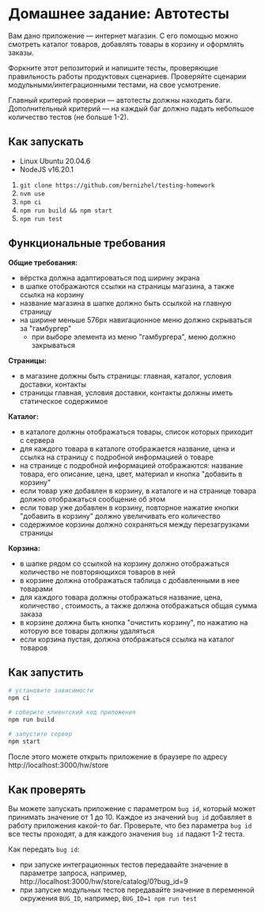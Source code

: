 # Домашнее задание: Автотесты

Вам дано приложение — интернет магазин. С его помощью можно смотреть каталог товаров, добавлять товары в корзину и оформлять заказы.

Форкните этот репозиторий и напишите тесты, проверяющие правильность работы продуктовых сценариев. Проверяйте сценарии модульными/интеграционными тестами, на свое усмотрение.

Главный критерий проверки — автотесты должны находить баги. Дополнительный критерий — на каждый баг должно падать небольшое количество тестов (не больше 1-2).

## Как запускать

-   Linux Ubuntu 20.04.6
-   NodeJS v16.20.1

1. `git clone https://github.com/bernizhel/testing-homework`
2. `nvm use`
3. `npm ci`
4. `npm run build && npm start`
5. `npm run test`

## Функциональные требования

**Общие требования:**

-   вёрстка должна адаптироваться под ширину экрана
-   в шапке отображаются ссылки на страницы магазина, а также ссылка на корзину
-   название магазина в шапке должно быть ссылкой на главную страницу
-   на ширине меньше 576px навигационное меню должно скрываться за "гамбургер"
    -   при выборе элемента из меню "гамбургера", меню должно закрываться

**Страницы:**

-   в магазине должны быть страницы: главная, каталог, условия доставки, контакты
-   страницы главная, условия доставки, контакты должны иметь статическое содержимое

**Каталог:**

-   в каталоге должны отображаться товары, список которых приходит с сервера
-   для каждого товара в каталоге отображается название, цена и ссылка на страницу с подробной информацией о товаре
-   на странице с подробной информацией отображаются: название товара, его описание, цена, цвет, материал и кнопка "добавить в корзину"
-   если товар уже добавлен в корзину, в каталоге и на странице товара должно отображаться сообщение об этом
-   если товар уже добавлен в корзину, повторное нажатие кнопки "добавить в корзину" должно увеличивать его количество
-   содержимое корзины должно сохраняться между перезагрузками страницы

**Корзина:**

-   в шапке рядом со ссылкой на корзину должно отображаться количество не повторяющихся товаров в ней
-   в корзине должна отображаться таблица с добавленными в нее товарами
-   для каждого товара должны отображаться название, цена, количество , стоимость, а также должна отображаться общая сумма заказа
-   в корзине должна быть кнопка "очистить корзину", по нажатию на которую все товары должны удаляться
-   если корзина пустая, должна отображаться ссылка на каталог товаров

## Как запустить

```sh
# установите зависимости
npm ci

# соберите клиентский код приложения
npm run build

# запустите сервер
npm start
```

После этого можете открыть приложение в браузере по адресу http://localhost:3000/hw/store

## Как проверять

Вы можете запускать приложение с параметром `bug id`, который может принимать значение от 1 до 10. Каждое из значений `bug id` добавляет в работу приложения какой-то баг. Проверьте, что без параметра `bug id` все тесты проходят, а для каждого значения `bug id` падают 1-2 теста.

Как передать `bug id`:

-   при запуске интеграционных тестов передавайте значение в параметре запроса, например, http://localhost:3000/hw/store/catalog/0?bug_id=9
-   при запуске модульных тестов передавайте значение в переменной окружения `BUG_ID`, например, `BUG_ID=1 npm run test`
